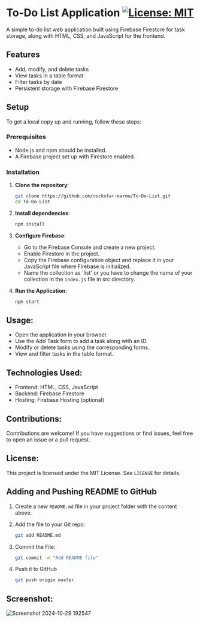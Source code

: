 # To-Do List Application [![License: MIT](https://img.shields.io/badge/License-MIT-yellow.svg)](https://opensource.org/licenses/MIT)
A simple to-do list web application built using Firebase Firestore for task storage, along with HTML, CSS, and JavaScript for the frontend.

## Features

- Add, modify, and delete tasks
- View tasks in a table format
- Filter tasks by date
- Persistent storage with Firebase Firestore

## Setup

To get a local copy up and running, follow these steps:

### Prerequisites

- Node.js and npm should be installed.
- A Firebase project set up with Firestore enabled.

### Installation

1. **Clone the repository**:
   
   ```bash
   git clone https://github.com/rockstar-narmu/To-Do-List.git
   cd To-Do-List
   
2. **Install dependencies**:

   ```bash
   npm install
   
3. **Configure Firebase**:
    - Go to the Firebase Console and create a new project.
    - Enable Firestore in the project.
    - Copy the Firebase configuration object and replace it in your JavaScript file where Firebase is initialized.
    - Name the collection as 'list' or you have to change the name of your collection in the `index.js` file in src directory.

4. **Run the Application**:
   
   ```bash
   npm start

## Usage:
- Open the application in your browser.
- Use the Add Task form to add a task along with an ID.
- Modify or delete tasks using the corresponding forms.
- View and filter tasks in the table format.

## Technologies Used:
- Frontend: HTML, CSS, JavaScript
- Backend: Firebase Firestore
- Hosting: Firebase Hosting (optional)

## Contributions:
Contributions are welcome! If you have suggestions or find issues, feel free to open an issue or a pull request.

## License:
This project is licensed under the MIT License. See `LICENSE` for details.

## Adding and Pushing README to GitHub

1. Create a new `README.md` file in your project folder with the content above.
2. Add the file to your Git repo:

   ```bash
   git add README.md

3. Commit the File:

   ```bash
   git commit -m "Add README file"

4. Push it to GitHub

   ```bash
   git push origin master

## Screenshot:
![Screenshot 2024-10-29 192547](https://github.com/user-attachments/assets/a5c15957-4be0-4c02-ad6e-821fe3879fa6)

